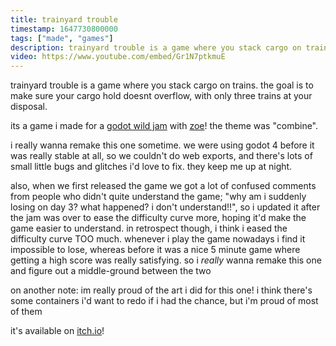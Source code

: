 ```yaml
---
title: trainyard trouble
timestamp: 1647730800000
tags: ["made", "games"]
description: trainyard trouble is a game where you stack cargo on trains. the goal is to make sure your cargo hold doesnt overflow, with only three trains at your disposal.
video: https://www.youtube.com/embed/Gr1N7ptkmuE
---
```


trainyard trouble is a game where you stack cargo on trains. the goal is to make sure your cargo hold doesnt overflow, with only three trains at your disposal.

its a game i made for a [godot wild jam](https://godotwildjam.com/) with [zoe](https://zoe.kittycat.homes)! the theme was "combine".

i really wanna remake this one sometime. we were using godot 4 before it was really stable at all, so we couldn't do web exports, and there's lots of small little bugs and glitches i'd love to fix. they keep me up at night.

also, when we first released the game we got a lot of confused comments from people who didn't quite understand the game; "why am i suddenly losing on day 3? what happened? i don't understand!!", so i updated it after the jam was over to ease the difficulty curve more, hoping it'd make the game easier to understand. in retrospect though, i think i eased the difficulty curve TOO much. whenever i play the game nowadays i find it impossible to lose, whereas before it was a nice 5 minute game where getting a high score was really satisfying. so i *really* wanna remake this one and figure out a middle-ground between the two

on another note: im really proud of the art i did for this one! i think there's some containers i'd want to redo if i had the chance, but i'm proud of most of them

it's available on [itch.io](https://bathearttiger.itch.io/trainyard-trouble)!